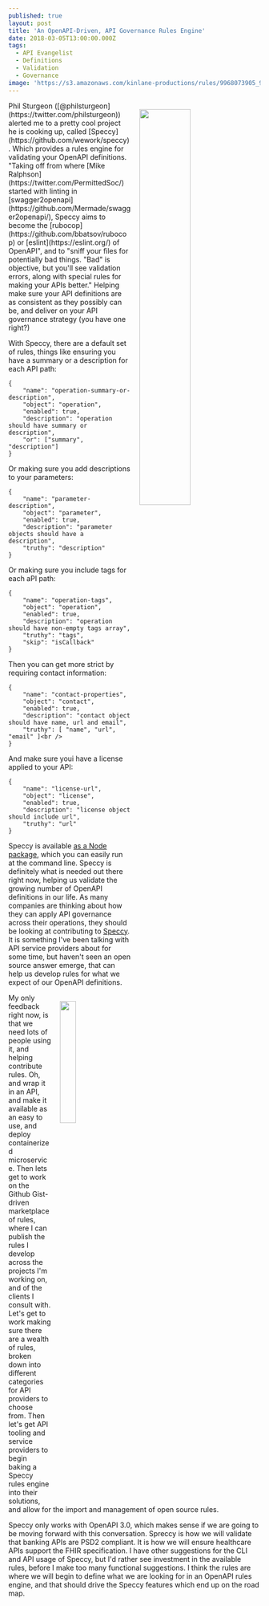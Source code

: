 ```yaml
---
published: true
layout: post
title: 'An OpenAPI-Driven, API Governance Rules Engine'
date: 2018-03-05T13:00:00.000Z
tags:
  - API Evangelist
  - Definitions
  - Validation
  - Governance
image: 'https://s3.amazonaws.com/kinlane-productions/rules/9968073905_95ce575233_z.jpg'
---
```

<p><img src="https://s3.amazonaws.com/kinlane-productions/rules/9968073905_95ce575233_z.jpg" align="right" width="45%" style="padding: 15px;" /></p>Phil Sturgeon ([@philsturgeon](https://twitter.com/philsturgeon)) alerted me to a pretty cool project he is cooking up, called [Speccy](https://github.com/wework/speccy). Which provides a rules engine for validating your OpenAPI definitions. "Taking off from where [Mike Ralphson](https://twitter.com/PermittedSoc/) started with linting in [swagger2openapi](https://github.com/Mermade/swagger2openapi/), Speccy aims to become the [rubocop](https://github.com/bbatsov/rubocop) or [eslint](https://eslint.org/) of OpenAPI", and to "sniff your files for potentially bad things. "Bad" is objective, but you'll see validation errors, along with special rules for making your APIs better." Helping make sure your API definitions are as consistent as they possibly can be, and deliver on your API governance strategy (you have one right?)

With Speccy, there are a default set of rules, things like ensuring you have a summary or a description for each API path:

```
{
	"name": "operation-summary-or-description",
	"object": "operation",
	"enabled": true,
	"description": "operation should have summary or description",
	"or": ["summary", "description"]
}
```

Or making sure you add descriptions to your parameters:

```
{
	"name": "parameter-description",
	"object": "parameter",
	"enabled": true,
	"description": "parameter objects should have a description",
	"truthy": "description"
}
```

Or making sure you include tags for each aPI path:

```
{
	"name": "operation-tags",
	"object": "operation",
	"enabled": true,
	"description": "operation should have non-empty tags array",
	"truthy": "tags",
	"skip": "isCallback"
}
```

Then you can get more strict by requiring contact information:

```
{
	"name": "contact-properties",
	"object": "contact",
	"enabled": true,
	"description": "contact object should have name, url and email",
	"truthy": [ "name", "url", "email" ]<br />
}
```

And make sure youi have a license applied to your API:

```
{
	"name": "license-url",
	"object": "license",
	"enabled": true,
	"description": "license object should include url",
	"truthy": "url"
}
```

Speccy is available [as a Node package](https://www.npmjs.com/package/speccy), which you can easily run at the command line. Speccy is definitely what is needed out there right now, helping us validate the growing number of OpenAPI definitions in our life. As many companies are thinking about how they can apply API governance across their operations, they should be looking at contributing to [Speccy](https://github.com/wework/speccy). It is something I've been talking with API service providers about for some time, but haven't seen an open source answer emerge, that can help us develop rules for what we expect of our OpenAPI definitions.
<p><img src="https://s3.amazonaws.com/kinlane-productions/openapi/openapi-logo.png" align="right" width="25%" style="padding: 15px;" /></p>
My only feedback right now, is that we need lots of people using it, and helping contribute rules. Oh, and wrap it in an API, and make it available as an easy to use, and deploy containerized microservice. Then lets get to work on the Github Gist-driven marketplace of rules, where I can publish the rules I develop across the projects I'm working on, and of the clients I consult with. Let's get to work making sure there are a wealth of rules, broken down into different categories for API providers to choose from. Then let's get API tooling and service providers to begin baking a Speccy rules engine into their solutions, and allow for the import and management of open source rules.

Speccy only works with OpenAPI 3.0, which makes sense if we are going to be moving forward with this conversation. Spreccy is how we will validate that banking APIs are PSD2 compliant. It is how we will ensure healthcare APIs support the FHIR specification. I have other suggestions for the CLI and API usage of Speccy, but I'd rather see investment in the available rules, before I make too many functional suggestions. I think the rules are where we will begin to define what we are looking for in an OpenAPI rules engine, and that should drive the Speccy features which end up on the road map.
